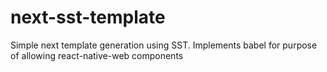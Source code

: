 # next-sst-template
Simple next template generation using SST. Implements babel for purpose of allowing react-native-web components
